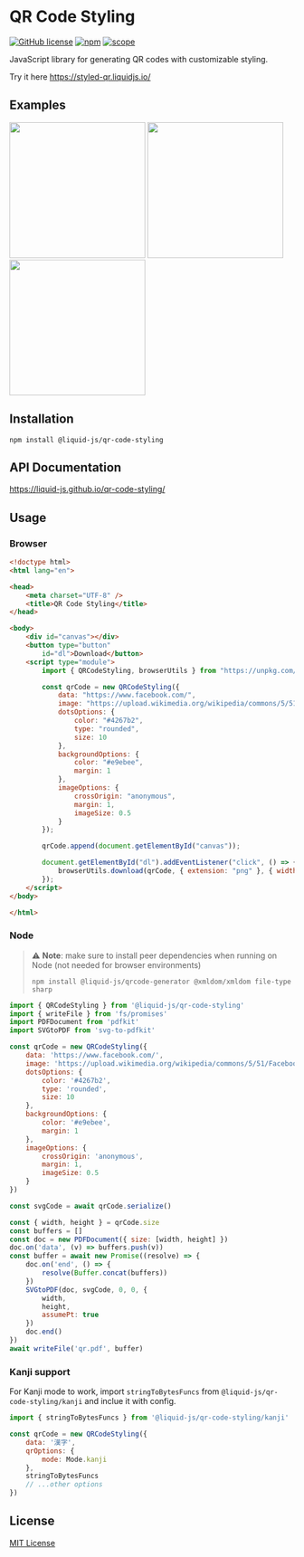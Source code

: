 # QR Code Styling

[![GitHub license](https://img.shields.io/github/license/Liquid-JS/qr-code-styling.svg)](https://github.com/Liquid-JS/qr-code-styling/blob/master/LICENSE)
[![npm](https://img.shields.io/npm/dm/@liquid-js/qr-code-styling.svg)](https://www.npmjs.com/package/@liquid-js/qr-code-styling)
[![scope](https://img.shields.io/npm/v/@liquid-js/qr-code-styling.svg)](https://www.npmjs.com/package/@liquid-js/qr-code-styling)

JavaScript library for generating QR codes with customizable styling.

Try it here <https://styled-qr.liquidjs.io/>

## Examples

<p float="left">
<img style="display:inline-block" src="https://raw.githubusercontent.com/Liquid-JS/qr-code-styling/master/src/assets/facebook.png" width="240" />
<img style="display:inline-block" src="https://raw.githubusercontent.com/Liquid-JS/qr-code-styling/master/src/assets/qr-styling.png" width="240" />
<img style="display:inline-block" src="https://raw.githubusercontent.com/Liquid-JS/qr-code-styling/master/src/assets/telegram.png" width="240" />
</p>

## Installation

    npm install @liquid-js/qr-code-styling

## API Documentation

<https://liquid-js.github.io/qr-code-styling/>

## Usage

### Browser

```HTML
<!doctype html>
<html lang="en">

<head>
    <meta charset="UTF-8" />
    <title>QR Code Styling</title>
</head>

<body>
    <div id="canvas"></div>
    <button type="button"
        id="dl">Download</button>
    <script type="module">
        import { QRCodeStyling, browserUtils } from "https://unpkg.com/@liquid-js/qr-code-styling/lib/qr-code-styling.js";

        const qrCode = new QRCodeStyling({
            data: "https://www.facebook.com/",
            image: "https://upload.wikimedia.org/wikipedia/commons/5/51/Facebook_f_logo_%282019%29.svg",
            dotsOptions: {
                color: "#4267b2",
                type: "rounded",
                size: 10
            },
            backgroundOptions: {
                color: "#e9ebee",
                margin: 1
            },
            imageOptions: {
                crossOrigin: "anonymous",
                margin: 1,
                imageSize: 0.5
            }
        });

        qrCode.append(document.getElementById("canvas"));

        document.getElementById("dl").addEventListener("click", () => {
            browserUtils.download(qrCode, { extension: "png" }, { width: 1200, height: 1200 });
        });
    </script>
</body>

</html>
```

### Node

> ⚠️ **Note**: make sure to install peer dependencies when running on Node (not needed for browser environments)
>
>     npm install @liquid-js/qrcode-generator @xmldom/xmldom file-type sharp

```js
import { QRCodeStyling } from '@liquid-js/qr-code-styling'
import { writeFile } from 'fs/promises'
import PDFDocument from 'pdfkit'
import SVGtoPDF from 'svg-to-pdfkit'

const qrCode = new QRCodeStyling({
    data: 'https://www.facebook.com/',
    image: 'https://upload.wikimedia.org/wikipedia/commons/5/51/Facebook_f_logo_%282019%29.svg',
    dotsOptions: {
        color: '#4267b2',
        type: 'rounded',
        size: 10
    },
    backgroundOptions: {
        color: '#e9ebee',
        margin: 1
    },
    imageOptions: {
        crossOrigin: 'anonymous',
        margin: 1,
        imageSize: 0.5
    }
})

const svgCode = await qrCode.serialize()

const { width, height } = qrCode.size
const buffers = []
const doc = new PDFDocument({ size: [width, height] })
doc.on('data', (v) => buffers.push(v))
const buffer = await new Promise((resolve) => {
    doc.on('end', () => {
        resolve(Buffer.concat(buffers))
    })
    SVGtoPDF(doc, svgCode, 0, 0, {
        width,
        height,
        assumePt: true
    })
    doc.end()
})
await writeFile('qr.pdf', buffer)
```

### Kanji support

For Kanji mode to work, import `stringToBytesFuncs` from `@liquid-js/qr-code-styling/kanji` and inclue it with config.

```js
import { stringToBytesFuncs } from '@liquid-js/qr-code-styling/kanji'

const qrCode = new QRCodeStyling({
    data: '漢字',
    qrOptions: {
        mode: Mode.kanji
    },
    stringToBytesFuncs
    // ...other options
})
```

## License

[MIT License](https://github.com/Liquid-JS/qr-code-styling/blob/master/LICENSE)
